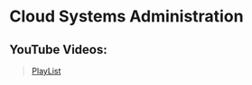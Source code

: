 # Cloud Systems Administration

## YouTube Videos:
> [PlayList](https://youtube.com/playlist?list=PLrH7eeqyN_x_2sgYxuZi0_pDo5ePgu3Ks)